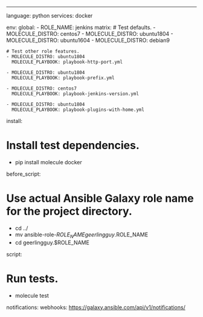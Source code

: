---
language: python
services: docker

env:
  global:
    - ROLE_NAME: jenkins
  matrix:
    # Test defaults.
    - MOLECULE_DISTRO: centos7
    - MOLECULE_DISTRO: ubuntu1804
    - MOLECULE_DISTRO: ubuntu1604
    - MOLECULE_DISTRO: debian9

    # Test other role features.
    - MOLECULE_DISTRO: ubuntu1804
      MOLECULE_PLAYBOOK: playbook-http-port.yml

    - MOLECULE_DISTRO: ubuntu1804
      MOLECULE_PLAYBOOK: playbook-prefix.yml

    - MOLECULE_DISTRO: centos7
      MOLECULE_PLAYBOOK: playbook-jenkins-version.yml

    - MOLECULE_DISTRO: ubuntu1804
      MOLECULE_PLAYBOOK: playbook-plugins-with-home.yml

install:
  # Install test dependencies.
  - pip install molecule docker

before_script:
  # Use actual Ansible Galaxy role name for the project directory.
  - cd ../
  - mv ansible-role-$ROLE_NAME geerlingguy.$ROLE_NAME
  - cd geerlingguy.$ROLE_NAME

script:
  # Run tests.
  - molecule test

notifications:
  webhooks: https://galaxy.ansible.com/api/v1/notifications/

